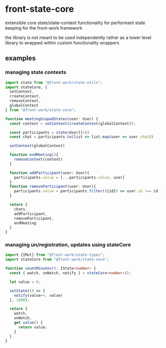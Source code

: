 # front-state-core
extensible core state/state-context functionality for performant state keeping for the front-work framework

the library is not meant to be used independently rather as a lower level library to wrapped within custom functionality wrappers

## examples

### managing state contexts
```typescript
import state from "@front-work/state-utils";
import stateCore, {
  setContext,
  createContext,
  removeContext,
  globalContext
} from "@front-work/state-core";

function meetingScopedStates(user: User) {
  const context = setContext(createContext(globalContext));

  const participants = state<User[]>()
  const chat = participants.to(list => list.map(user => user.chat))

  setContext(globalContext)

  function endMeeting(){
    removeContext(context)
  }

  function addParticipant(user: User){
    participants.value = [...participants.value, user]
  }
  function removeParticipant(user: User){
    participants.value = participants.filter(({id}) => user.id !== id )
  }

  return {
    chats,
    addParticipant,
    removeParticipant,
    endMeeting
  }
}
```

### managing un/registration, updates using stateCore
```typescript
import {IMut} from "@front-work/state-types";
import stateCore from "@front-work/state-core";

function countMinutes(): IState<number> {
  const { watch, unWatch, notify } = stateCore<number>();

  let value = 0;

  setState(() => {
    notify(value++, value)
  }, 1000);

  return {
    watch,
    unWatch,
    get value() {
      return value;
    }
  }
}
```